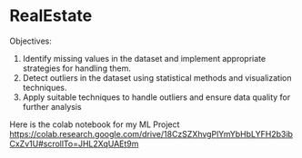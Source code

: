 # RealEstate
Objectives:
  1. Identify missing values in the dataset and implement appropriate strategies for handling them.
  2. Detect outliers in the dataset using statistical methods and visualization techniques.
  3. Apply suitable techniques to handle outliers and ensure data quality for further analysis

Here is the colab notebook for my ML Project
https://colab.research.google.com/drive/18CzSZXhvgPlYmYbHbLYFH2b3ibCxZv1U#scrollTo=JHL2XqUAEt9m
